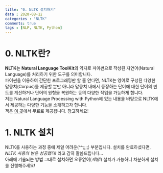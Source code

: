 ```yaml
---
title: "0. NLTK 설치하기"
data : 2020-08-12
categories : "NLTK"
comments: true
tags : [NLP, NLTK, Python]
---
```


# 0. NLTK란?  
**NLTK**는 **Natural Language ToolKit**의 약자로 파이썬으로 작성된 자연어(Natural Language)를 처리하기 위한 도구를 의미합니다.  
파이썬을 이용하여 간단한 프로그래밍만 할 줄 안다면, NLTK는 영어로 구성된 다양한 말뭉치(Corpus)를 제공할 뿐만 아니라 말뭉치 내에서 등장하는 단어에 대한 단어의 빈도를 계산하거나 단어의 원형을 복원하는 등의 다양한 작업을 가능하게 합니다.   
저는 Natural Language Processing with Python에 있는 내용을 바탕으로 NLTK에서 제공하는 다양한 기능을 소개하고자 합니다.  
책은 [이 곳]에서 무료로 제공됩니다. 참고하세요!

[이 곳]: https://www.nltk.org/book/

# 1. NLTK 설치
NLTK를 사용하는 과정 중에 제일 어려운(^^;;;;) 부분입니다. 설치를 완료하셨다면, *NLTK 사용의 반은 성공했다!* 라고 감히 말씀드립니다...  
아래에 기술되는 방법 그대로 설치하면 오류없이(*제발!*) 설치가 가능하니 차분하게 설치를 진행해주세요! 
